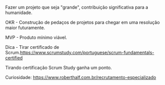 Fazer um projeto que seja "grande", contribuição significativa para a humanidade. 

OKR - Construção de pedaços de projetos para chegar em uma resolução maior futuramente.

MVP - Produto mínimo viável.

Dica - Tirar certificado de Scrum.https://www.scrumstudy.com/portuguese/scrum-fundamentals-certified

Tirando certificação Scrum Study ganha um ponto.

Curiosidade: https://www.roberthalf.com.br/recrutamento-especializado